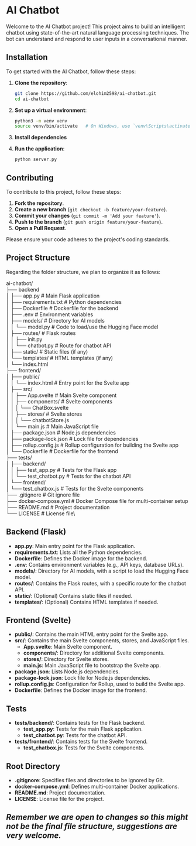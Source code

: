 # AI Chatbot

Welcome to the AI Chatbot project! This project aims to build an intelligent chatbot using state-of-the-art natural language processing techniques. The bot can understand and respond to user inputs in a conversational manner.

## Installation

To get started with the AI Chatbot, follow these steps:

1. **Clone the repository**:
    ```sh
    git clone https://github.com/elohim2598/ai-chatbot.git
    cd ai-chatbot
    ```

2. **Set up a virtual environment**:
    ```sh
    python3 -m venv venv
    source venv/bin/activate   # On Windows, use `venv\Scripts\activate`
    ```

3. **Install dependencies**

4. **Run the application**:
    ```sh
    python server.py
    ```

## Contributing

To contribute to this project, follow these steps:

1. **Fork the repository**.
2. **Create a new branch** (`git checkout -b feature/your-feature`).
3. **Commit your changes** (`git commit -m 'Add your feature'`).
4. **Push to the branch** (`git push origin feature/your-feature`).
5. **Open a Pull Request**.

Please ensure your code adheres to the project's coding standards.

## Project Structure

Regarding the folder structure, we plan to organize it as follows:

ai-chatbot/\
├── backend\
│ ├── app.py # Main Flask application\
│ ├── requirements.txt # Python dependencies\
│ ├── Dockerfile # Dockerfile for the backend\
│ ├── .env # Environment variables\
│ ├── models/ # Directory for AI models\
│ │ └── model.py # Code to load/use the Hugging Face model\
│ ├── routes/ # Flask routes\
│ │ ├── init.py\
│ │ └── chatbot.py # Route for chatbot API\
│ ├── static/ # Static files (if any)\
│ └── templates/ # HTML templates (if any)\
│ └── index.html\
├── frontend/\
│ ├── public/\
│ │ └── index.html # Entry point for the Svelte app\
│ ├── src/\
│ │ ├── App.svelte # Main Svelte component\
│ │ ├── components/ # Svelte components\
│ │ │ └── ChatBox.svelte\
│ │ ├── stores/ # Svelte stores\
│ │ │ └── chatbotStore.js\
│ │ └── main.js # Main JavaScript file\
│ ├── package.json # Node.js dependencies\
│ ├── package-lock.json # Lock file for dependencies\
│ ├── rollup.config.js # Rollup configuration for building the Svelte app\
│ └── Dockerfile # Dockerfile for the frontend\
├── tests/\
│ ├── backend/\
│ │ ├── test_app.py # Tests for the Flask app\
│ │ └── test_chatbot.py # Tests for the chatbot API\
│ └── frontend/\
│ └── test_chatbox.js # Tests for the Svelte components\
├── .gitignore # Git ignore file\
├── docker-compose.yml # Docker Compose file for multi-container setup\
├── README.md # Project documentation\
└── LICENSE # License file\

## Backend (Flask)

- **app.py**: Main entry point for the Flask application.
- **requirements.txt**: Lists all the Python dependencies.
- **Dockerfile**: Defines the Docker image for the backend.
- **.env**: Contains environment variables (e.g., API keys, database URLs).
- **models/**: Directory for AI models, with a script to load the Hugging Face model.
- **routes/**: Contains the Flask routes, with a specific route for the chatbot API.
- **static/**: (Optional) Contains static files if needed.
- **templates/**: (Optional) Contains HTML templates if needed.

## Frontend (Svelte)

- **public/**: Contains the main HTML entry point for the Svelte app.
- **src/**: Contains the main Svelte components, stores, and JavaScript files.
  - **App.svelte**: Main Svelte component.
  - **components/**: Directory for additional Svelte components.
  - **stores/**: Directory for Svelte stores.
  - **main.js**: Main JavaScript file to bootstrap the Svelte app.
- **package.json**: Lists Node.js dependencies.
- **package-lock.json**: Lock file for Node.js dependencies.
- **rollup.config.js**: Configuration for Rollup, used to build the Svelte app.
- **Dockerfile**: Defines the Docker image for the frontend.

## Tests

- **tests/backend/**: Contains tests for the Flask backend.
  - **test_app.py**: Tests for the main Flask application.
  - **test_chatbot.py**: Tests for the chatbot API.
- **tests/frontend/**: Contains tests for the Svelte frontend.
  - **test_chatbox.js**: Tests for the Svelte components.

## Root Directory

- **.gitignore**: Specifies files and directories to be ignored by Git.
- **docker-compose.yml**: Defines multi-container Docker applications.
- **README.md**: Project documentation.
- **LICENSE**: License file for the project.

## _Remember we are open to changes so this might not be the final file structure, suggestions are very welcome._


